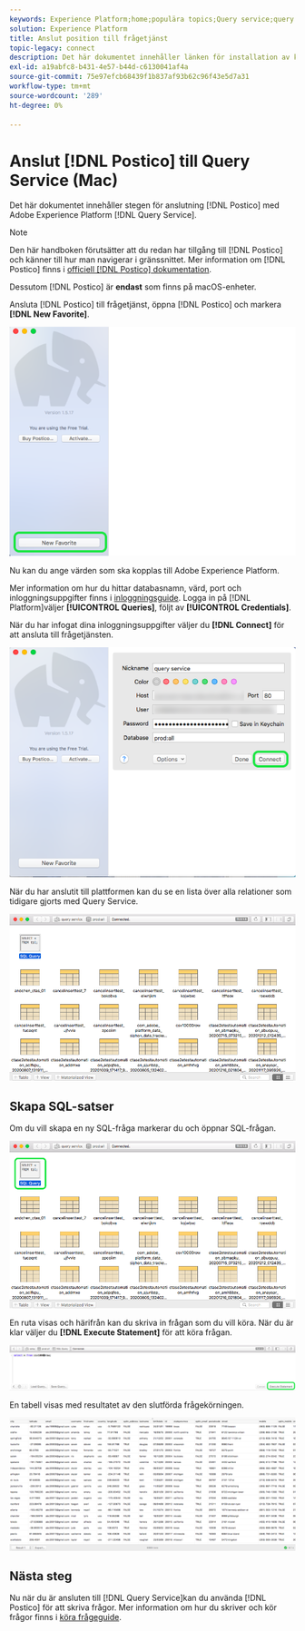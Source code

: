 ```yaml
---
keywords: Experience Platform;home;populära topics;Query service;query service;postico;Postico;connect to query service;
solution: Experience Platform
title: Anslut position till frågetjänst
topic-legacy: connect
description: Det här dokumentet innehåller länken för installation av klienten Postico för Adobe Experience Platform Query Service.
exl-id: a19abfc8-b431-4e57-b44d-c6130041af4a
source-git-commit: 75e97efcb68439f1b837af93b62c96f43e5d7a31
workflow-type: tm+mt
source-wordcount: '289'
ht-degree: 0%

---
```


# Anslut [!DNL Postico] till Query Service (Mac)

Det här dokumentet innehåller stegen för anslutning [!DNL Postico] med Adobe Experience Platform [!DNL Query Service].

>[!NOTE]
>
> Den här handboken förutsätter att du redan har tillgång till [!DNL Postico] och känner till hur man navigerar i gränssnittet. Mer information om [!DNL Postico] finns i [officiell [!DNL Postico] dokumentation](https://eggerapps.at/postico/docs).
> 
> Dessutom [!DNL Postico] är **endast** som finns på macOS-enheter.

Ansluta [!DNL Postico] till frågetjänst, öppna [!DNL Postico] och markera **[!DNL New Favorite]**.

![The [!DNL Postico] Gränssnitt med Ny favorit markerat.](../images/clients/postico/open-postico.png)

Nu kan du ange värden som ska kopplas till Adobe Experience Platform.

Mer information om hur du hittar databasnamn, värd, port och inloggningsuppgifter finns i [inloggningsguide](../ui/credentials.md). Logga in på [!DNL Platform]väljer **[!UICONTROL Queries]**, följt av **[!UICONTROL Credentials]**.

När du har infogat dina inloggningsuppgifter väljer du **[!DNL Connect]** för att ansluta till frågetjänsten.

![Dialogrutan Ny favorit med anslutning markerad.](../images/clients/postico/authentication-details.png)

När du har anslutit till plattformen kan du se en lista över alla relationer som tidigare gjorts med Query Service.

![En lista över anslutningar i [!DNL Postico] Gränssnitt.](../images/clients/postico/show-queries.png)

## Skapa SQL-satser

Om du vill skapa en ny SQL-fråga markerar du och öppnar SQL-frågan.

![The [!DNL Postico] Gränssnitt med kortkommandot SQL Query markerat.](../images/clients/postico/create-query.png)

En ruta visas och härifrån kan du skriva in frågan som du vill köra. När du är klar väljer du **[!DNL Execute Statement]** för att köra frågan.

![SQL-redigeraren med Execute Statement markerat.](../images/clients/postico/run-statement.png)

En tabell visas med resultatet av den slutförda frågekörningen.

![En resultattabell från exempelfrågan.](../images/clients/postico/query-results.png)

## Nästa steg

Nu när du är ansluten till [!DNL Query Service]kan du använda [!DNL Postico] för att skriva frågor. Mer information om hur du skriver och kör frågor finns i [köra frågeguide](../best-practices/writing-queries.md).
